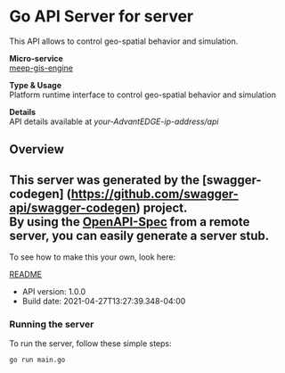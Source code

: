 # Go API Server for server

This API allows to control geo-spatial behavior and simulation. <p>**Micro-service**<br>[meep-gis-engine](https://github.com/InterDigitalInc/AdvantEDGE/tree/master/go-apps/meep-gis-engine) <p>**Type & Usage**<br>Platform runtime interface to control geo-spatial behavior and simulation <p>**Details**<br>API details available at _your-AdvantEDGE-ip-address/api_

## Overview
This server was generated by the [swagger-codegen]
(https://github.com/swagger-api/swagger-codegen) project.  
By using the [OpenAPI-Spec](https://github.com/OAI/OpenAPI-Specification) from a remote server, you can easily generate a server stub.  
-

To see how to make this your own, look here:

[README](https://github.com/swagger-api/swagger-codegen/blob/master/README.md)

- API version: 1.0.0
- Build date: 2021-04-27T13:27:39.348-04:00


### Running the server
To run the server, follow these simple steps:

```
go run main.go
```

